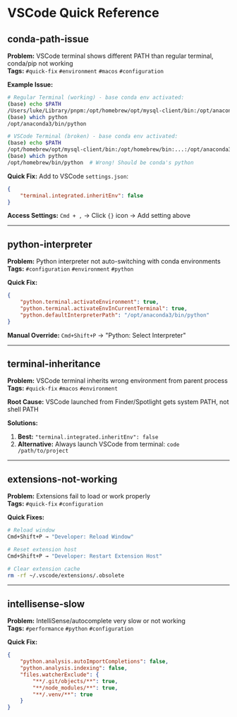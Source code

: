 # VSCode Quick Reference

## conda-path-issue

**Problem:** VSCode terminal shows different PATH than regular terminal, conda/pip not working  
**Tags:** `#quick-fix` `#environment` `#macos` `#configuration`

**Example Issue:**
```bash
# Regular Terminal (working) - base conda env activated:
(base) echo $PATH
/Users/luke/Library/pnpm:/opt/homebrew/opt/mysql-client/bin:/opt/anaconda3/bin:/opt/anaconda3/condabin:...
(base) which python
/opt/anaconda3/bin/python

# VSCode Terminal (broken) - base conda env activated:
(base) echo $PATH  
/opt/homebrew/opt/mysql-client/bin:/opt/homebrew/bin:...:/opt/anaconda3/bin:/opt/anaconda3/condabin
(base) which python
/opt/homebrew/bin/python  # Wrong! Should be conda's python
```

**Quick Fix:**
Add to VSCode `settings.json`:
```json
{
    "terminal.integrated.inheritEnv": false
}
```

**Access Settings:** `Cmd + ,` → Click `{}` icon → Add setting above

---

## python-interpreter

**Problem:** Python interpreter not auto-switching with conda environments  
**Tags:** `#configuration` `#environment` `#python`

**Quick Fix:**
```json
{
    "python.terminal.activateEnvironment": true,
    "python.terminal.activateEnvInCurrentTerminal": true,
    "python.defaultInterpreterPath": "/opt/anaconda3/bin/python"
}
```

**Manual Override:** `Cmd+Shift+P` → "Python: Select Interpreter"

---

## terminal-inheritance

**Problem:** VSCode terminal inherits wrong environment from parent process  
**Tags:** `#quick-fix` `#macos` `#environment`

**Root Cause:** VSCode launched from Finder/Spotlight gets system PATH, not shell PATH

**Solutions:**
1. **Best:** `"terminal.integrated.inheritEnv": false`
2. **Alternative:** Always launch VSCode from terminal: `code /path/to/project`

---

## extensions-not-working

**Problem:** Extensions fail to load or work properly  
**Tags:** `#quick-fix` `#configuration`

**Quick Fixes:**
```bash
# Reload window
Cmd+Shift+P → "Developer: Reload Window"

# Reset extension host
Cmd+Shift+P → "Developer: Restart Extension Host"

# Clear extension cache
rm -rf ~/.vscode/extensions/.obsolete
```

---

## intellisense-slow

**Problem:** IntelliSense/autocomplete very slow or not working  
**Tags:** `#performance` `#python` `#configuration`

**Quick Fix:**
```json
{
    "python.analysis.autoImportCompletions": false,
    "python.analysis.indexing": false,
    "files.watcherExclude": {
        "**/.git/objects/**": true,
        "**/node_modules/**": true,
        "**/.venv/**": true
    }
}
```